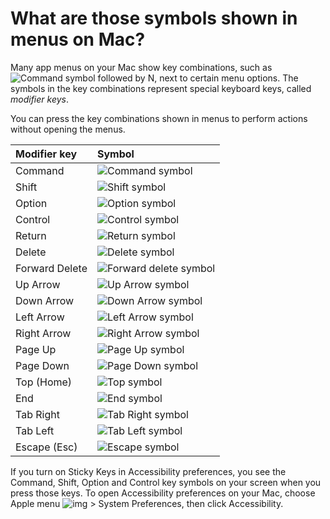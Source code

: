 # What are those symbols shown in menus on Mac?

Many app menus on your Mac show key combinations, such as ![Command symbol followed by N](https://help.apple.com/assets/605932B4A1B7A93F492858E8/605932C0A1B7A93F492858FF/en_GB/087bf22689a8c20daa81306e6d083cee.png), next to certain menu options. The symbols in the key combinations represent special keyboard keys, called *modifier keys*.

You can press the key combinations shown in menus to perform actions without opening the menus.

| Modifier key   | Symbol                                                       |
| :------------- | :----------------------------------------------------------- |
| Command        | ![Command symbol](https://help.apple.com/assets/605932B4A1B7A93F492858E8/605932C0A1B7A93F492858FF/en_GB/da323a6c28ae08e4e11659963d334729.png) |
| Shift          | ![Shift symbol](https://help.apple.com/assets/605932B4A1B7A93F492858E8/605932C0A1B7A93F492858FF/en_GB/0f795759124f9320650e97ddd0ff4a84.png) |
| Option         | ![Option symbol](https://help.apple.com/assets/605932B4A1B7A93F492858E8/605932C0A1B7A93F492858FF/en_GB/e9bcb32d2329460fa9262bb80287aeb4.png) |
| Control        | ![Control symbol](https://help.apple.com/assets/605932B4A1B7A93F492858E8/605932C0A1B7A93F492858FF/en_GB/7b00c26c8add24c1d9728d21fbf8869a.png) |
| Return         | ![Return symbol](https://help.apple.com/assets/605932B4A1B7A93F492858E8/605932C0A1B7A93F492858FF/en_GB/ad860b9a1afa7fd156a9cca873f37d2e.png) |
| Delete         | ![Delete symbol](https://help.apple.com/assets/605932B4A1B7A93F492858E8/605932C0A1B7A93F492858FF/en_GB/5886bf5fc6b62c1825cb5336b78a8cca.png) |
| Forward Delete | ![Forward delete symbol](https://help.apple.com/assets/605932B4A1B7A93F492858E8/605932C0A1B7A93F492858FF/en_GB/3eb37f5d810ac7d73254bb4d810c78a4.png) |
| Up Arrow       | ![Up Arrow symbol](https://help.apple.com/assets/605932B4A1B7A93F492858E8/605932C0A1B7A93F492858FF/en_GB/ec6b811960a27771a78d4df39ae655d1.png) |
| Down Arrow     | ![Down Arrow symbol](https://help.apple.com/assets/605932B4A1B7A93F492858E8/605932C0A1B7A93F492858FF/en_GB/9471161bd2a00675c695c3b4e0cb4124.png) |
| Left Arrow     | ![Left Arrow symbol](https://help.apple.com/assets/605932B4A1B7A93F492858E8/605932C0A1B7A93F492858FF/en_GB/0cdb4a9ff4ff9824d5d1caea753721ff.png) |
| Right Arrow    | ![Right Arrow symbol](https://help.apple.com/assets/605932B4A1B7A93F492858E8/605932C0A1B7A93F492858FF/en_GB/15da4ea81ae671cc269d41637857cc60.png) |
| Page Up        | ![Page Up symbol](https://help.apple.com/assets/605932B4A1B7A93F492858E8/605932C0A1B7A93F492858FF/en_GB/e22d54eccd7055d5a249d5c434238338.png) |
| Page Down      | ![Page Down symbol](https://help.apple.com/assets/605932B4A1B7A93F492858E8/605932C0A1B7A93F492858FF/en_GB/5d5898f17582711e444b666ab9f14086.png) |
| Top (Home)     | ![Top symbol](https://help.apple.com/assets/605932B4A1B7A93F492858E8/605932C0A1B7A93F492858FF/en_GB/aadb53ae1fdbce0eaf46b6954280199a.png) |
| End            | ![End symbol](https://help.apple.com/assets/605932B4A1B7A93F492858E8/605932C0A1B7A93F492858FF/en_GB/3a3ff6163a8e9957380b2775de10ed5f.png) |
| Tab Right      | ![Tab Right symbol](https://help.apple.com/assets/605932B4A1B7A93F492858E8/605932C0A1B7A93F492858FF/en_GB/f04a43807d23b13bd4a5a2eeeaa20a7e.png) |
| Tab Left       | ![Tab Left symbol](https://help.apple.com/assets/605932B4A1B7A93F492858E8/605932C0A1B7A93F492858FF/en_GB/41b003a27d1f282be19c374757773828.png) |
| Escape (Esc)   | ![Escape symbol](https://help.apple.com/assets/605932B4A1B7A93F492858E8/605932C0A1B7A93F492858FF/en_GB/5218dc0ac3937a55c4c67ed1317fd499.png) |

If you turn on Sticky Keys in Accessibility preferences, you see the Command, Shift, Option and Control key symbols on your screen when you press those keys. To open Accessibility preferences on your Mac, choose Apple menu ![img](https://help.apple.com/assets/605932B4A1B7A93F492858E8/605932C0A1B7A93F492858FF/en_GB/2f77cc85238452e25cb517130188bf99.png) > System Preferences, then click Accessibility.